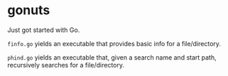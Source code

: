 # gonuts

Just got started with Go.

`finfo.go` yields an executable that provides basic info for a file/directory.

`phind.go` yields an executable that, given a search name and start path, recursively searches for a file/directory.
